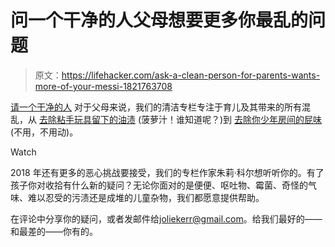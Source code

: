 # 问一个干净的人父母想要更多你最乱的问题

> 原文：<https://lifehacker.com/ask-a-clean-person-for-parents-wants-more-of-your-messi-1821763708>

[请一个干净的人](https://lifehacker.com/tag/ask-a-clean-person) 对于父母来说，我们的清洁专栏专注于育儿及其带来的所有混乱，从 [去除粘手玩具留下的油渍](https://offspring.lifehacker.com/how-to-remove-oily-stains-left-by-sticky-hand-toys-1818724171) (菠萝汁！谁知道呢？)到 [去除你少年房间的屁味](https://offspring.lifehacker.com/how-to-deal-with-the-fart-smell-in-your-teenagers-room-1820610014) (不用，不用动)。

Watch

2018 年还有更多的恶心挑战要接受，我们的专栏作家朱莉·科尔想听听你的。有了孩子你对收拾有什么新的疑问？无论你面对的是便便、呕吐物、霉菌、奇怪的气味、难以忍受的污渍还是成堆的儿童杂物，我们都愿意提供帮助。

在评论中分享你的疑问，或者发邮件给[joliekerr@gmail.com](mailto:joliekerr@gmail.com)。给我们最好的——和最差的——你有的。
